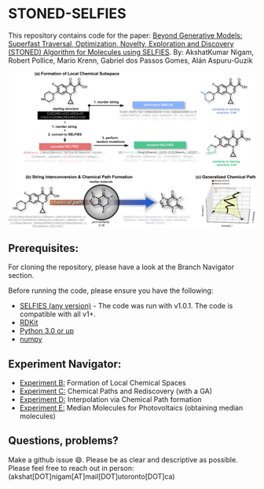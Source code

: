 # STONED-SELFIES
This repository contains code for the paper: [Beyond Generative Models: Superfast Traversal, Optimization, Novelty, Exploration and Discovery (STONED) Algorithm for Molecules using SELFIES](https://chemrxiv.org/articles/preprint/Beyond_Generative_Models_Superfast_Traversal_Optimization_Novelty_Exploration_and_Discovery_STONED_Algorithm_for_Molecules_using_SELFIES/13383266). 
By: AkshatKumar Nigam, Robert Pollice, Mario Krenn, Gabriel dos Passos Gomes, Alán Aspuru-Guzik

<img align="center" src="./readme_docs/fig_main_algo.png"/>

## Prerequisites: 
For cloning the repository, please have a look at the Branch Navigator section.  

Before running the code, please ensure you have the following:
- [SELFIES (any version)](https://github.com/aspuru-guzik-group/selfies) - 
  The code was run with v1.0.1. The code is compatible with all v1+. 
- [RDKit](https://www.rdkit.org/docs/Install.html)
- [Python 3.0 or up](https://www.python.org/download/releases/3.0/)
- [numpy](https://pypi.org/project/numpy/)

## Experiment Navigator: 

- [Experiment B:](https://github.com/aspuru-guzik-group/stoned-selfies/blob/main/sim_search.py) Formation of Local Chemical Spaces 
- [Experiment C:](https://github.com/aspuru-guzik-group/stoned-selfies/blob/main/GA_rediscover.py) Chemical Paths and Rediscovery (with a GA)
- [Experiment D:](https://github.com/aspuru-guzik-group/stoned-selfies/blob/main/path_logP_QED.py) Interpolation via Chemical Path formation
- [Experiment E:](https://github.com/aspuru-guzik-group/stoned-selfies/blob/main/generalized_path.py) Median Molecules for Photovoltaics (obtaining median molecules)

## Questions, problems?
Make a github issue 😄. Please be as clear and descriptive as possible. Please feel free to reach
out in person: (akshat[DOT]nigam[AT]mail[DOT]utoronto[DOT]ca)
